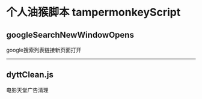# 个人油猴脚本 tampermonkeyScript 

## googleSearchNewWindowOpens
google搜索列表链接新页面打开

---

## dyttClean.js
电影天堂广告清理
